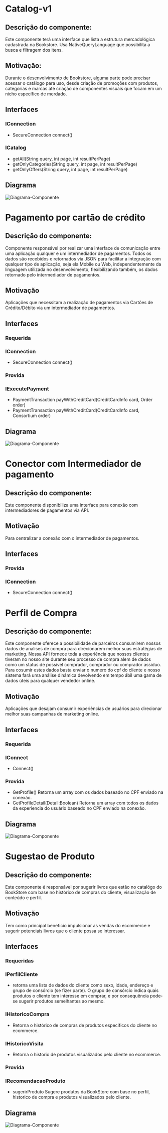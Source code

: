 # Catalog-v1
## Descrição do componente:
Este componente terá uma interface que lista a estrutura mercadológica cadastrada na Bookstore. Usa NativeQueryLanguage que possibilita a busca e filtragem dos itens.
## Motivação:
Durante o desenvolvimento de Bookstore, alguma parte pode precisar acessar o catálogo para uso, desde criação de promoções com produtos, categorias e marcas até criação de componentes visuais que focam em um nicho específico de merdado.
## Interfaces
### IConnection
+ SecureConnection connect()
### ICatalog
+ getAll(String query, int page, int resultPerPage)
+ getOnlyCategories(String query, int page, int resultPerPage)
+ getOnlyOffers(String query, int page, int resultPerPage)

## Diagrama
![Diagrama-Componente](diagramas/componente-catalogo.jpg)

# Pagamento por cartão de crédito
## Descrição do componente:
Componente responsável por realizar uma interface de comunicação entre uma aplicação qualquer e um intermediador de pagamentos. Todos os dados são recebidos e retornados via JSON para facilitar a integração com qualquer tipo de aplicação, seja ela Mobile ou Web, independentemente da linguagem utilizada no desenvolvimento, flexibilizando também, os dados retornado pelo intermediador de pagamentos.
## Motivação
Aplicações que necessitam a realização de pagamentos via Cartões de Crédito/Débito via um intermediador de pagamentos.
## Interfaces
### Requerida
### IConnection
+ SecureConnection connect()
### Provida
### IExecutePayment
+ PaymentTransaction payWithCreditCard(CreditCardInfo card, Order order)
+ PaymentTransaction payWithCreditCard(CreditCardInfo card, Consortium order)
## Diagrama
![Diagrama-Componente](diagramas/componente-pagador.jpg)

# Conector com Intermediador de pagamento
## Descrição do componente:
Este componente disponibiliza uma interface para  conexão com intermediadores de pagamentos via API.
## Motivação
Para centralizar a conexão com o intermediador de pagamentos.
## Interfaces
### Provida
### IConnection
+ SecureConnection connect()


# Perfil de Compra
## Descrição do componente:
Este componente oferece a possibilidade de parceiros consumirem nossos dados de analises de compra para direcionarem melhor suas estratégias de marketing.
Nossa API fornece toda a experiência que nossos clientes tiveram no nosso site durante seu processo de compra alem de dados como um status de possível comprador, comprador ou comprador assiduo.
Para cosumir estes dados basta enviar o numero do cpf do cliente e nosso sistema fará uma análise dinámica devolvendo em tempo ábil uma gama de dados úteis para qualquer vendedor online.
## Motivação
Aplicações que desajam consumir experiências de usuários para direcionar melhor suas campanhas de marketing online.
## Interfaces
### Requerida
### IConnect
+  Connect()
### Provida
+ GetProfile()
Retorna um array com os dados baseado no CPF enviado na conexão.
+ GetProfileDetail(Detail:Boolean)
Retorna um array com todos os dados da experiencia do usuário baseado no CPF enviado na conexão.
## Diagrama
![Diagrama-Componente](diagramas/Componente-Perfil_de_Compra.jpg)

# Sugestao de Produto
## Descrição do componente:
Este componente é responsável por sugerir livros que estão no catalógo do BookStore com base
no histórico de compras do cliente, visualização de conteúdo e perfil.
## Motivação
Tem como principal beneficio impulsionar as vendas do ecommerce e sugerir potenciais livros que o cliente possa
se interessar.
## Interfaces
### Requeridas
### IPerfilCliente
+ retorna uma lista de dados do cliente como sexo, idade, endereço e grupo de consórcio (se fizer parte). O grupo de consórcio indica quais produtos o 
cliente tem interesse em comprar, e por consequência pode-se sugerir produtos semelhantes ao mesmo.
### IHistoricoCompra
+ Retorna o histórico de compras de produtos especificos do cliente no ecommerce.
### IHistoricoVisita
+ Retorna o historio de produtos visualizados pelo cliente no ecommerce.
### Provida
### IRecomendacaoProduto
+ sugerirProduto
Sugere produtos da BookStore com base no perfil, historico de compra e produtos visualizados pelo cliente.
## Diagrama
![Diagrama-Componente](diagramas/ComponenteSugestãoProduto/ComponenteSugestaoProduto.png)
